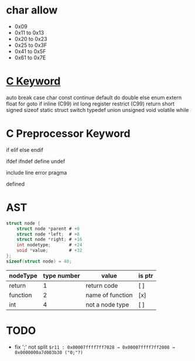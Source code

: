 # char allow

- 0x09
- 0x11 to 0x13
- 0x20 to 0x23
- 0x25 to 0x3F
- 0x41 to 0x5F
- 0x61 to 0x7E

# [C Keyword](https://en.cppreference.com/w/c/keyword)

auto
break
case
char
const
continue
default
do
double
else
enum
extern
float
for
goto
if
inline (C99)
int
long
register
restrict (C99)
return
short
signed
sizeof
static
struct
switch
typedef
union
unsigned
void
volatile
while

# C Preprocessor Keyword

if
elif
else
endif

ifdef
ifndef
define
undef

include
line
error
pragma

defined

# AST

```c
struct node {
    struct node *parent # +0
    struct node *left;  # +8
    struct node *right; # +16
    int nodetype;       # +24
    void *value;        # +32
};
sizeof(struct node) = 40;
```

| nodeType | type number | value            | is ptr |
| -------- | ----------- | ---------------- | ------ |
| return   | 1           | return code      | [ ]    |
| function | 2           | name of function | [x]    |
| int      | 4           | not a node type  | [ ]    |

# TODO

- fix ';' not split
  `$r11 : 0x00007ffff7ff7028 → 0x00007ffff7ff2008 → 0x0000000a7d003b30 ("0;"?)`
